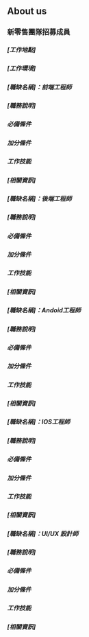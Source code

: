 ## About us
### 新零售團隊招募成員
##### [工作地點]
##### [工作環境]
##### [職缺名稱]：前端工程師
##### [職務說明]
##### 必備條件
##### 加分條件
##### 工作技能
##### [相關資訊]
##### [職缺名稱]：後端工程師
##### [職務說明]
##### 必備條件
##### 加分條件
##### 工作技能
##### [相關資訊]
##### [職缺名稱]：Andoid工程師
##### [職務說明]
##### 必備條件
##### 加分條件
##### 工作技能
##### [相關資訊]
##### [職缺名稱]：IOS工程師
##### [職務說明]
##### 必備條件
##### 加分條件
##### 工作技能
##### [相關資訊]
##### [職缺名稱]：UI/UX 設計師
##### [職務說明]
##### 必備條件
##### 加分條件
##### 工作技能
##### [相關資訊]

